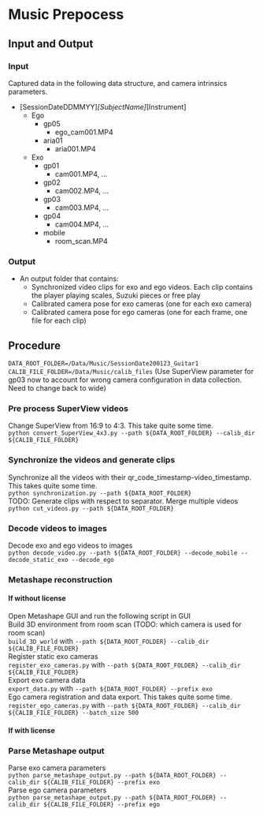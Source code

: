 # Music Prepocess

## Input and Output
### Input 
Captured data in the following data structure, and camera intrinsics parameters. 
- [SessionDateDDMMYY]_[SubjectName]_[Instrument]
  - Ego
    - gp05
      - ego_cam001.MP4
    - aria01
      - aria001.MP4
  - Exo
    - gp01
      - cam001.MP4, ...
    - gp02
      - cam002.MP4, ...
    - gp03
      - cam003.MP4, ...
    - gp04
      - cam004.MP4, ...
    - mobile
      - room_scan.MP4

### Output
- An output folder that contains: 
  - Synchronized video clips for exo and ego videos. Each clip contains the player playing scales, Suzuki pieces or free play
  - Calibrated camera pose for exo cameras (one for each exo camera)
  - Calibrated camera pose for ego cameras (one for each frame, one file for each clip)

## Procedure
`DATA_ROOT_FOLDER=/Data/Music/SessionDate200123_Guitar1`  
`CALIB_FILE_FOLDER=/Data/Music/calib_files` (Use SuperView parameter for gp03 now to account for wrong camera configuration in data collection. Need to change back to wide)
### Pre process SuperView videos
Change SuperView from 16:9 to 4:3. This take quite some time.  
`python convert_SuperView_4x3.py --path ${DATA_ROOT_FOLDER} --calib_dir ${CALIB_FILE_FOLDER}`

### Synchronize the videos and generate clips
Synchronize all the videos with their qr_code_timestamp-video_timestamp. This takes quite some time.    
`python synchronization.py --path ${DATA_ROOT_FOLDER}`  
TODO: Generate clips with respect to separator. Merge multiple videos  
`python cut_videos.py --path ${DATA_ROOT_FOLDER}`

### Decode videos to images
Decode exo and ego videos to images  
`python decode_video.py --path ${DATA_ROOT_FOLDER} --decode_mobile --decode_static_exo --decode_ego`

### Metashape reconstruction
#### If without license
Open Metashape GUI and run the following script in GUI  
Build 3D environment from room scan (TODO: which camera is used for room scan)   
`build_3D_world` with `--path ${DATA_ROOT_FOLDER} --calib_dir ${CALIB_FILE_FOLDER}`  
Register static exo cameras  
`register_exo_cameras.py` with `--path ${DATA_ROOT_FOLDER} --calib_dir ${CALIB_FILE_FOLDER}`  
Export exo camera data  
`export_data.py` with `--path ${DATA_ROOT_FOLDER} --prefix exo`  
Ego camera registration and data export. This takes quite some time.  
`register_ego_cameras.py` with `--path ${DATA_ROOT_FOLDER} --calib_dir ${CALIB_FILE_FOLDER} --batch_size 500`
#### If with license


### Parse Metashape output 
Parse exo camera parameters  
`python parse_metashape_output.py --path ${DATA_ROOT_FOLDER} --calib_dir ${CALIB_FILE_FOLDER} --prefix exo`  
Parse ego camera parameters  
`python parse_metashape_output.py --path ${DATA_ROOT_FOLDER} --calib_dir ${CALIB_FILE_FOLDER} --prefix ego`  


